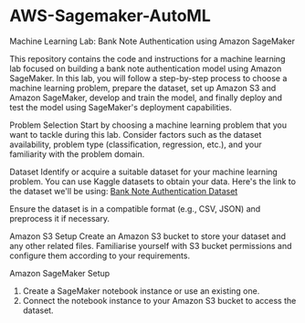 # AWS-Sagemaker-AutoML
Machine Learning Lab: Bank Note Authentication using Amazon SageMaker

This repository contains the code and instructions for a machine learning lab focused on building a bank note authentication model using Amazon SageMaker. In this lab, you will follow a step-by-step process to choose a machine learning problem, prepare the dataset, set up Amazon S3 and Amazon SageMaker, develop and train the model, and finally deploy and test the model using SageMaker's deployment capabilities.

Problem Selection
Start by choosing a machine learning problem that you want to tackle during this lab. Consider factors such as the dataset availability, problem type (classification, regression, etc.), and your familiarity with the problem domain.

Dataset
Identify or acquire a suitable dataset for your machine learning problem. You can use Kaggle datasets to obtain your data. Here's the link to the dataset we'll be using: [Bank Note Authentication Dataset](https://www.kaggle.com/datasets/ritesaluja/bank-note-authentication-uci-data)

Ensure the dataset is in a compatible format (e.g., CSV, JSON) and preprocess it if necessary.

Amazon S3 Setup
Create an Amazon S3 bucket to store your dataset and any other related files. Familiarise yourself with S3 bucket permissions and configure them according to your requirements.

Amazon SageMaker Setup
1. Create a SageMaker notebook instance or use an existing one.
2. Connect the notebook instance to your Amazon S3 bucket to access the dataset.

